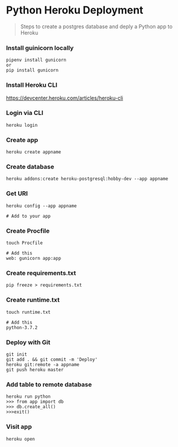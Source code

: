 # Python Heroku Deployment

> Steps to create a postgres database and deply a Python app to Heroku

### Install guinicorn locally
```
pipenv install gunicorn
or
pip install gunicorn
```

### Install Heroku CLI
https://devcenter.heroku.com/articles/heroku-cli

### Login via CLI
```
heroku login
```

### Create app
```
heroku create appname
```

### Create database
```
heroku addons:create heroku-postgresql:hobby-dev --app appname
```

### Get URI
```
heroku config --app appname

# Add to your app
```

### Create Procfile
```
touch Procfile

# Add this
web: gunicorn app:app
```

### Create requirements.txt
```
pip freeze > requirements.txt
```

### Create runtime.txt
```
touch runtime.txt

# Add this
python-3.7.2
```

### Deploy with Git
```
git init
git add . && git commit -m 'Deploy'
heroku git:remote -a appname
git push heroku master
```

### Add table to remote database
```
heroku run python
>>> from app import db
>>> db.create_all()
>>>exit()
```
### Visit app
```
heroku open
```